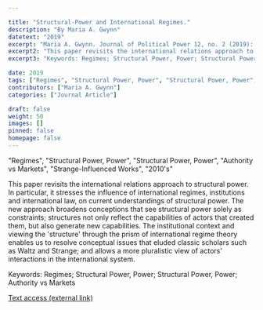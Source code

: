 ```yaml
---

title: "Structural-Power and International Regimes."
description: "By Maria A. Gwynn"
datetext: "2019"
excerpt: "Maria A. Gwynn. Journal of Political Power 12, no. 2 (2019): 200-223."
excerpt2: "This paper revisits the international relations approach to structural power. In particular, it stresses the influence of international regimes, institutions and international law, on current understandings of structural power. The new approach broadens conceptions that see structural power solely as constraints; structures not only reflect the capabilities of actors that created them, but also generate new capabilities. The institutional context and viewing the 'structure' through the prism of international regime theory enables us to resolve conceptual issues that eluded classic scholars such as Waltz and Strange; and allows a more pluralistic view of actors' interactions in the international system."
excerpt3: "Keywords: Regimes; Structural Power, Power; Structural Power, Power; Authority vs Markets"

date: 2019
tags: ["Regimes", "Structural Power, Power", "Structural Power, Power", "Authority vs Markets", "Strange-Influenced Works", "2010's"]
contributors: ["Maria A. Gwynn"]
categories: ["Journal Article"]

draft: false
weight: 50
images: []
pinned: false
homepage: false
---
```


"Regimes", "Structural Power, Power", "Structural Power, Power", "Authority vs Markets", "Strange-Influenced Works", "2010's"

This paper revisits the international relations approach to structural power. In particular, it stresses the influence of international regimes, institutions and international law, on current understandings of structural power. The new approach broadens conceptions that see structural power solely as constraints; structures not only reflect the capabilities of actors that created them, but also generate new capabilities. The institutional context and viewing the 'structure' through the prism of international regime theory enables us to resolve conceptual issues that eluded classic scholars such as Waltz and Strange; and allows a more pluralistic view of actors' interactions in the international system.

Keywords: Regimes; Structural Power, Power; Structural Power, Power; Authority vs Markets

[Text access (external link)](https://doi.org/10.1080/2158379X.2019.1618486)
